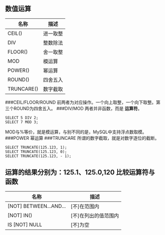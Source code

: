 数值运算
-------
|名称|描述|
|---|----
|CEIL()|进一取整
|DIV|整数除法
|FLOOR()|舍一取整
|MOD|模运算
|POWER()|幂运算
|ROUND()|四舍五入
|TRUNCARE()|数字截取
###CEIL/FLOOR/ROUND
前两者为对应操作。一个向上取整，一个向下取整。第三个ROUND为四舍五入。
###DIV/MOD
两者并非函数，而是 **运算符**。
```mysql
SELECT 5 DIV 2;
SELECT 7 MOD 3;
```
MOD与%等价，就是模运算，与别不同的是，MySQL中支持浮点数取模。
###POWER
幂运算
###TRUNCARE
所谓的数字截取，就是对数字逐位的截断。
```mysql
SELECT TRUNCATE(125.123, 1);
SELECT TRUNCATE(125.123, 0);
SELECT TRUNCATE(125.123, - 1);
```
运算的结果分别为：125.1、125.0,120
比较运算符与函数
-------------
|名称|描述|
|---|----
|[NOT] BETWEEN...AND...|[不]在范围内
|[NOT] IN()|[不]在列出的值范围内
|IS [NOT] NULL|[不]为空
